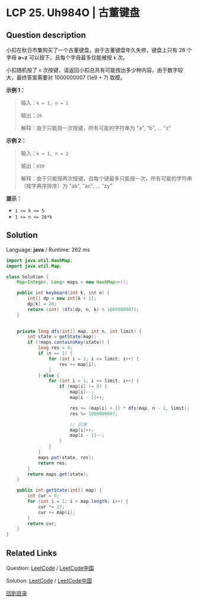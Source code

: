 ﻿# LCP 25. Uh984O | 古董键盘

## Question description

<!--If you want to use the English description, use  instead-->
小扣在秋日市集购买了一个古董键盘。由于古董键盘年久失修，键盘上只有 26 个字母 **a~z** 可以按下，且每个字母最多仅能被按 `k` 次。

小扣随机按了 `n` 次按键，请返回小扣总共有可能按出多少种内容。由于数字较大，最终答案需要对 1000000007 (1e9 + 7) 取模。


**示例 1：**
>输入：`k = 1, n = 1`
> 
>输出：`26`
> 
>解释：由于只能按一次按键，所有可能的字符串为 "a", "b", ... "z" 

**示例 2：**
>输入：`k = 1, n = 2`
> 
>输出：`650`
> 
>解释：由于只能按两次按键，且每个键最多只能按一次，所有可能的字符串（按字典序排序）为 "ab", "ac", ... "zy" 

**提示：**
- `1 <= k <= 5`
- `1 <= n <= 26*k`
 





## Solution

Language: **java**  /  Runtime: 262 ms

```java
import java.util.HashMap;
import java.util.Map;

class Solution {
    Map<Integer, Long> maps = new HashMap<>();

    public int keyboard(int k, int n) {
        int[] dp = new int[k + 1];
        dp[k] = 26;
        return (int) (dfs(dp, n, k) % 1000000007);
    }

    
    private long dfs(int[] map, int n, int limit) {
        int state = getState(map);
        if (!maps.containsKey(state)) {
            long res = 0;
            if (n == 1) {
                for (int i = 1; i <= limit; i++) {
                    res += map[i];
                }
            } else {
                for (int i = 1; i <= limit; i++) {
                    if (map[i] != 0) {
                        map[i]--;
                        map[i - 1]++;

                        res += (map[i] + 1) * dfs(map, n - 1, limit);
                        res %= 1000000007;

                        // 回溯
                        map[i]++;
                        map[i - 1]--;
                    }
                }
            }
            maps.put(state, res);
            return res;
        }
        return maps.get(state);
    }

    public int getState(int[] map) {
        int cur = 0;
        for (int i = 1; i < map.length; i++) {
            cur *= 27;
            cur += map[i];
        }
        return cur;
    }
}


```



## Related Links

Question: [LeetCode](https://leetcode.com/problems/Uh984O/description/)  /  [LeetCode中国](https://leetcode-cn.com/problems/Uh984O/description/)

Solution: [LeetCode](https://leetcode.com/articles/Uh984O/)  /  [LeetCode中国](https://leetcode-cn.com/articles/Uh984O/)

[回到目录](../README.md)